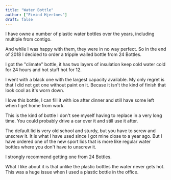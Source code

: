 ```yaml
---
title: "Water Bottle"
author: ["Eivind Hjertnes"]
draft: false
---
```


I have owne a number of plastic water bottles over the years, including multiple from contigo.

And while I was happy with them, they were in no way perfect. So in the end of 2018 I decided to order a tripple walled bottle from 24 Bottles.

I got the "climate" bottle, it has two layers of insulation keep cold water cold for 24 hours and hot stuff hot for 12.

I went with a black one with the largest capacity available. My only regret is that I did not get one without paint on it. Becase it isn't the kind of finish that look cool as it's worn down.

I love this bottle, I can fill it with ice after dinner and still have some left when I get home from work.

This is the kind of bottle I don't see myself having to replace in a very long time. You could probably drive a car over it and still use it after.

The default lid is very old school and sturdy, but you have to screw and unscrew it. It is what I have used since I got mine close to a year ago. But I have ordered one of the new sport lids that is more like regular water bottles where you don't have to unscrew it.

I strongly recommend getting one from 24 Bottles.

What I like about it is that unlike the plastic bottles the water never gets hot. This was a huge issue when I used a plastic bottle in the office.
